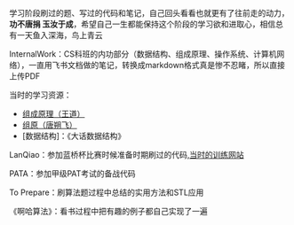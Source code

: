 学习阶段刷过的题、写过的代码和笔记，自己回头看看也就更有了往前走的动力，**功不唐捐 玉汝于成**，希望自己一生都能保持这个阶段的学习欲和进取心，相信总有一天鱼入深海，鸟上青云

InternalWork：CS科班的内功部分（数据结构、组成原理、操作系统、计算机网络），一直用飞书文档做的笔记，转换成markdown格式真是惨不忍睹，所以直接上传PDF

当时的学习资源：
* [组成原理（王道）](https://www.bilibili.com/video/BV1BE411D7ii?from=search&seid=169066781461839217)
* [组原（唐朔飞）](https://www.bilibili.com/video/BV1WW411Q7PF?from=search&seid=169066781461839217)
* [数据结构]：《大话数据结构》

LanQiao：参加蓝桥杯比赛时候准备时期刷过的代码,[当时的训练网站](https://www.dotcpp.com/oj/problemset.php?page=1&mark=6)

PATA：参加甲级PAT考试的备战代码

To Prepare：刷算法题过程中总结的实用方法和STL应用

《啊哈算法》：看书过程中把有趣的例子都自己实现了一遍

